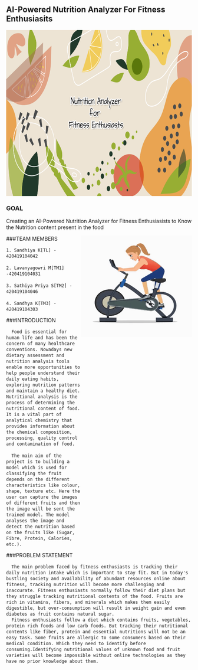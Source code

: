 ## AI-Powered Nutrition Analyzer For Fitness Enthusiasits 

<img src="https://github.com/IBM-EPBL/IBM-Project-17832-1659676633/blob/main/Gif/banner.png" height=450 width=1100 align ="center">

### GOAL 

Creating an AI-Powered Nutrition Analyzer for Fitness Enthusiasists to Know the Nutrition content present in the food


<img src="https://github.com/IBM-EPBL/IBM-Project-17832-1659676633/blob/main/Gif/cycling_.gif" height=275 width=300 align="right">


###TEAM MEMBERS
   
    1. Sandhiya K[TL] - 420419104042
    
    2. Lavanyagowri M[TM1] -420419104031
    
    3. Sathiya Priya S[TM2] - 420419104046
    
    4. Sandhya K[TM3] - 420419104303
    
    
###INTRODUCTION

      Food is essential for human life and has been the concern of many healthcare conventions. Nowadays new dietary assessment and nutrition analysis tools enable more opportunities to help people understand their daily eating habits, exploring nutrition patterns and maintain a healthy diet. Nutritional analysis is the process of determining the nutritional content of food. It is a vital part of analytical chemistry that provides information about the chemical composition, processing, quality control and contamination of food.

      The main aim of the project is to building a model which is used for classifying the fruit depends on the different characteristics like colour, shape, texture etc. Here the user can capture the images of different fruits and then the image will be sent the trained model. The model analyses the image and detect the nutrition based on the fruits like (Sugar, Fibre, Protein, Calories, etc.).


###PROBLEM STATEMENT

      The main problem faced by fitness enthusiasts is tracking their daily nutrition intake which is important to stay fit. But in today's bustling society and availability of abundant resources online about fitness, tracking nutrition will become more challenging and inaccurate. Fitness enthusiasts normally follow their diet plans but they struggle tracking nutritional contents of the food. Fruits are rich in vitamins, fibers, and minerals which makes them easily digestible, but over-consumption will result in weight gain and even diabetes as fruit contains natural sugar.
      Fitness enthusiasts follow a diet which contains fruits, vegetables, protein rich foods and low carb foods. But tracking their nutritional contents like fiber, protein and essential nutritions will not be an easy task. Some fruits are allergic to some consumers based on their medical condition. Which they need to identify before consuming.Identifying nutritional values of unknown food and fruit varieties will become impossible without online technologies as they have no prior knowledge about them.

